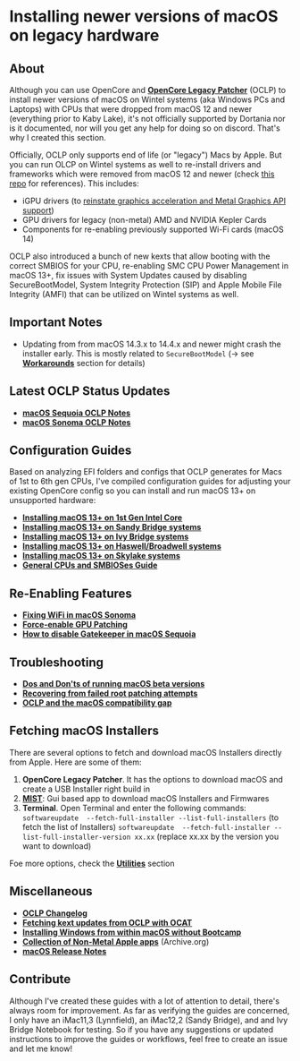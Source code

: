 # Installing newer versions of macOS on legacy hardware

## About
Although you can use OpenCore and [**OpenCore Legacy Patcher**](https://github.com/dortania/OpenCore-Legacy-Patcher) (OCLP) to install newer versions of macOS on Wintel systems (aka Windows PCs and Laptops) with CPUs that were dropped from macOS 12 and newer (everything prior to Kaby Lake), it's not officially supported by Dortania nor is it documented, nor will you get any help for doing so on discord. That's why I created this section.

Officially, OCLP only supports end of life (or "legacy") Macs by Apple. But you can run OLCP on Wintel systems as well to re-install drivers and frameworks which were removed from macOS 12 and newer (check [this repo](https://github.com/dortania/PatcherSupportPkg) for references). This includes:

- iGPU drivers (to [reinstate graphics acceleration and Metal Graphics API support](https://khronokernel.github.io/macos/2022/11/01/LEGACY-METAL-PART-1.html)) 
- GPU drivers for legacy (non-metal) AMD and NVIDIA Kepler Cards 
- Components for re-enabling previously supported Wi-Fi cards (macOS 14)

OCLP also introduced a bunch of new kexts that allow booting with the correct SMBIOS for your CPU, re-enabling SMC CPU Power Management in macOS 13+, fix issues with System Updates caused by disabling SecureBootModel, System Integrity Protection (SIP) and Apple Mobile File Integrity (AMFI) that can be utilized on Wintel systems as well.

## Important Notes

- Updating from from macOS 14.3.x to 14.4.x and newer might crash the installer early. This is mostly related to `SecureBootModel` (&rarr; see [**Workarounds**](https://github.com/5T33Z0/OC-Little-Translated/blob/main/W_Workarounds/macOS14.4.md) section for details)

## Latest OCLP Status Updates
- [**macOS Sequoia OCLP Notes**](https://github.com/5T33Z0/OC-Little-Translated/blob/main/14_OCLP_Wintel/Sequoia_Notes.md)
- [**macOS Sonoma OCLP Notes**](https://github.com/5T33Z0/OC-Little-Translated/blob/main/14_OCLP_Wintel/Sonoma_Notes.md)

## Configuration Guides
Based on analyzing EFI folders and configs that OCLP generates for Macs of 1st to 6th gen CPUs, I've compiled configuration guides for adjusting your existing OpenCore config so you can install and run macOS 13+ on unsupported hardware:

- [**Installing macOS 13+ on 1st Gen Intel Core**](https://github.com/5T33Z0/OC-Little-Translated/blob/main/14_OCLP_Wintel/Guides/Nehalem-Westmere-Lynnfield.md)
- [**Installing macOS 13+ on Sandy Bridge systems**](https://github.com/5T33Z0/OC-Little-Translated/blob/main/14_OCLP_Wintel/Guides/Sandy_Bridge.md)
- [**Installing macOS 13+ on Ivy Bridge systems**](https://github.com/5T33Z0/OC-Little-Translated/blob/main/14_OCLP_Wintel/Guides/Ivy_Bridge.md)
- [**Installing macOS 13+ on Haswell/Broadwell systems**](https://github.com/5T33Z0/OC-Little-Translated/blob/main/14_OCLP_Wintel/Guides/Haswell-Broadwell.md)
- [**Installing macOS 13+ on Skylake systems**](https://github.com/5T33Z0/OC-Little-Translated/blob/main/14_OCLP_Wintel/Guides/Skylake.md)
- [**General CPUs and SMBIOSes Guide**](https://github.com/5T33Z0/OC-Little-Translated/blob/main/14_OCLP_Wintel/Guides/CPU_to_SMBIOS.md)

## Re-Enabling Features
- [**Fixing WiFi in macOS Sonoma**](https://github.com/5T33Z0/OC-Little-Translated/blob/main/14_OCLP_Wintel/Enable_Features/WiFi_Sonoma.md)
- [**Force-enable GPU Patching**](https://github.com/5T33Z0/OC-Little-Translated/blob/main/14_OCLP_Wintel/Enable_Features/GPU_Sonoma.md)
- [**How to disable Gatekeeper in macOS Sequoia**](https://github.com/5T33Z0/OC-Little-Translated/blob/main/14_OCLP_Wintel/Guides/Disable_Gatekeeper.md)

## Troubleshooting
- [**Dos and Don'ts of running macOS beta versions**](https://github.com/5T33Z0/OC-Little-Translated/blob/main/14_OCLP_Wintel/Beta_dos_donts.md)
- [**Recovering from failed root patching attempts**](https://github.com/5T33Z0/OC-Little-Translated/blob/main/14_OCLP_Wintel/Guides/Reverting_Root_Patches.md)
- [**OCLP and the macOS compatibility gap**](https://github.com/5T33Z0/OC-Little-Translated/blob/main/14_OCLP_Wintel/Bridging_the_gap.md)

## Fetching macOS Installers

There are several options to fetch and download macOS Installers directly from Apple. Here are some of them:

1. **OpenCore Legacy Patcher**. It has the options to download macOS and create a USB Installer right build in
2. [**MIST**](https://github.com/ninxsoft/Mist): Gui based app to download macOS Installers and Firmwares
3. **Terminal**. Open Terminal and enter the following commands:<br>
	`softwareupdate  --fetch-full-installer --list-full-installers` (to fetch the list of Installers)
	`softwareupdate  --fetch-full-installer --list-full-installer-version xx.xx` (replace xx.xx by the version you want to download)

Foe more options, check the [**Utilities**](https://github.com/5T33Z0/OC-Little-Translated/tree/main/C_Utilities_and_Resources#getting-macos) section
 
## Miscellaneous
- [**OCLP Changelog**](https://github.com/dortania/OpenCore-Legacy-Patcher/blob/main/CHANGELOG.md)
- [**Fetching kext updates from OCLP with OCAT**](https://github.com/5T33Z0/OC-Little-Translated/blob/main/14_OCLP_Wintel/Guides/Fetching_OCLP_Kexts.md)
- [**Installing Windows from within macOS without Bootcamp**](https://github.com/5T33Z0/OC-Little-Translated/blob/main/I_Windows/Install_Windows_NoBootcamp.md)
- [**Collection of Non-Metal Apple apps**](https://archive.org/details/apple-apps-for-non-metal-macs) (Archive.org)
- [**macOS Release Notes**](https://developer.apple.com/documentation/macos-release-notes)

## Contribute
Although I've created these guides with a lot of attention to detail, there's always room for improvement. As far as verifying the guides are concerned, I only have an iMac11,3 (Lynnfield), an iMac12,2 (Sandy Bridge), and and Ivy Bridge Notebook for testing. So if you have any suggestions or updated instructions to improve the guides or workflows, feel free to create an issue and let me know!
